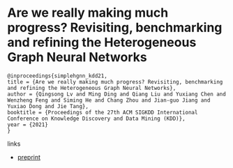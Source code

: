 # Are we really making much progress? Revisiting, benchmarking and refining the Heterogeneous Graph Neural Networks

```
@inproceedings{simplehgnn_kdd21,
title = {Are we really making much progress? Revisiting, benchmarking and refining the Heterogeneous Graph Neural Networks},
author = {Qingsong Lv and Ming Ding and Qiang Liu and Yuxiang Chen and Wenzheng Feng and Siming He and Chang Zhou and Jian-guo Jiang and Yuxiao Dong and Jie Tang},
booktitle = {Proceedings of the 27th ACM SIGKDD International Conference on Knowledge Discovery and Data Mining (KDD)},
year = {2021}
}
```

links
- [preprint](https://keg.cs.tsinghua.edu.cn/jietang/publications/KDD21-Lv-et-al-HeterGNN.pdf)
